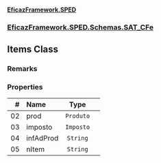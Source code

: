 #### [EficazFramework.SPED](EficazFrameworkSPED.md 'EficazFramework SPED')
### [EficazFramework.SPED.Schemas.SAT_CFe](EficazFramework.SPED.Schemas.SAT_CFe.md 'EficazFramework.SPED.Schemas.SAT_CFe')

## Items Class

### Remarks
### Properties

| # | Name | Type | |
| ---: | :--- | :---: | :--- |
| 02 | prod | `Produto` |  |
| 03 | imposto | `Imposto` |  |
| 04 | infAdProd | `String` |  |
| 05 | nItem | `String` |  |
